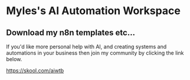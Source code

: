 # Myles's AI Automation Workspace
## Download my n8n templates etc...

If you'd like more personal help with AI, and creating systems and automations in your business then join my community by clicking the link below.

https://skool.com/aiwtb
